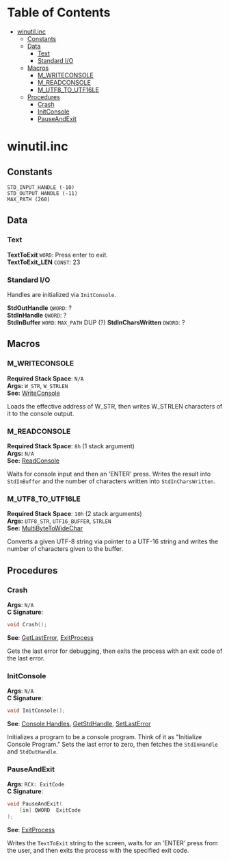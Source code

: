 # Table of Contents
- [winutil.inc](#winutilinc)
  - [Constants](#constants)
  - [Data](#data)
    - [Text](#text)
    - [Standard I/O](#standard-io)
  - [Macros](#macros)
    - [M_WRITECONSOLE](#m_writeconsole)
    - [M_READCONSOLE](#m_readconsole)
    - [M_UTF8_TO_UTF16LE](#m_utf8_to_utf16le)
  - [Procedures](#procedures)
    - [Crash](#crash)
    - [InitConsole](#initconsole)
    - [PauseAndExit](#pauseandexit)

# winutil.inc
## Constants
`STD_INPUT_HANDLE (-10)`  
`STD_OUTPUT_HANDLE (-11)`  
`MAX_PATH (260)`  

## Data
### Text
**TextToExit** `WORD`: Press enter to exit.  
**TextToExit_LEN** `CONST`: 23  

### Standard I/O
Handles are initialized via `InitConsole`.

**StdOutHandle** `QWORD`: ?  
**StdInHandle** `QWORD`: ?  
**StdInBuffer** `WORD`: `MAX_PATH` DUP (?)
**StdInCharsWritten** `DWORD`: ?

## Macros
### M_WRITECONSOLE
**Required Stack Space**: `N/A`  
**Args:** `W_STR`, `W_STRLEN`  
**See:** [WriteConsole](https://learn.microsoft.com/en-us/windows/console/writeconsole)  
  
Loads the effective address of W_STR, then writes W_STRLEN characters of it to the
console output.

### M_READCONSOLE
**Required Stack Space**: `8h` (1 stack argument)  
**Args:** `N/A`  
**See:** [ReadConsole](https://learn.microsoft.com/en-us/windows/console/readconsole)  
  
Waits for console input and then an 'ENTER' press. Writes the result into `StdInBuffer`
and the number of characters written into `StdInCharsWritten`.

### M_UTF8_TO_UTF16LE
**Required Stack Space**: `10h` (2 stack arguments)  
**Args:** `UTF8_STR`, `UTF16_BUFFER`, `STRLEN`  
**See:** [MultiByteToWideChar](https://learn.microsoft.com/en-us/windows/win32/api/stringapiset/nf-stringapiset-multibytetowidechar)

Converts a given UTF-8 string via pointer to a UTF-16 string and writes the number
of characters given to the buffer.

## Procedures
### Crash
**Args**: `N/A`  
**C Signature**:
```c
void Crash();
```
**See**: [GetLastError](https://learn.microsoft.com/en-us/windows/win32/api/errhandlingapi/nf-errhandlingapi-getlasterror), [ExitProcess](https://learn.microsoft.com/en-us/windows/win32/api/processthreadsapi/nf-processthreadsapi-exitprocess)

Gets the last error for debugging, then exits the process with an
exit code of the last error.

### InitConsole
**Args**: `N/A`  
**C Signature**:
```c
void InitConsole();
```
**See**: [Console Handles](https://learn.microsoft.com/en-us/windows/console/console-handles), [GetStdHandle](https://learn.microsoft.com/en-us/windows/console/getstdhandle), [SetLastError](https://learn.microsoft.com/en-us/windows/win32/api/errhandlingapi/nf-errhandlingapi-setlasterror)  

Initializes a program to be a console program. Think of it as "Initialize Console
Program." Sets the last error to zero, then fetches the `StdInHandle` and `StdOutHandle`.

### PauseAndExit
**Args**: `RCX: ExitCode`  
**C Signature**:
```c
void PauseAndExit(
    [in] QWORD  ExitCode
);
```
**See**: [ExitProcess](https://learn.microsoft.com/en-us/windows/win32/api/processthreadsapi/nf-processthreadsapi-exitprocess)  

Writes the `TextToExit` string to the screen, waits for an 'ENTER' press from the user,
and then exits the process with the specified exit code.
